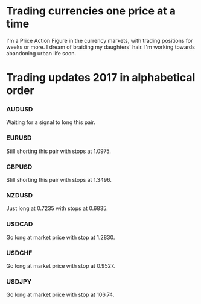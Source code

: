 # Trading currencies one price at a time

I'm a Price Action Figure in the currency markets, with trading positions for weeks or more. I dream of braiding my daughters' hair. I'm working towards abandoning urban life soon.

# Trading updates 2017 in alphabetical order

### AUDUSD
Waiting for a signal to long this pair.

### EURUSD
Still shorting this pair with stops at 1.0975.

### GBPUSD
Still shorting this pair with stops at 1.3496.

### NZDUSD
Just long at 0.7235 with stops at 0.6835.

### USDCAD
Go long at market price with stop at 1.2830.

### USDCHF
Go long at market price with stop at 0.9527.

### USDJPY
Go long at market price with stop at 106.74.
